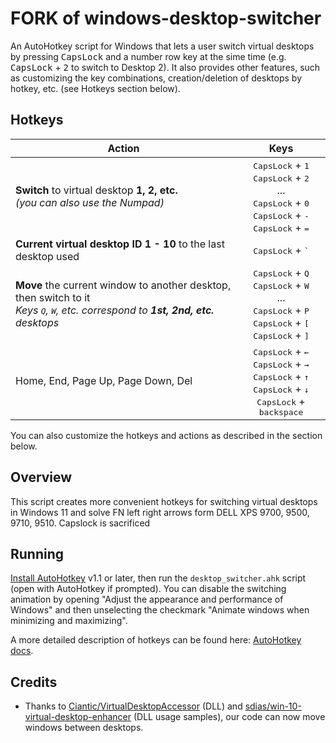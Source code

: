 # FORK of windows-desktop-switcher
An AutoHotkey script for Windows that lets a user switch virtual desktops by pressing <kbd>CapsLock</kbd> and a number row key at the sime time (e.g. <kbd>CapsLock</kbd> + <kbd>2</kbd> to switch to Desktop 2). It also provides other features, such as customizing the key combinations, creation/deletion of desktops by hotkey, etc. (see Hotkeys section below).

## Hotkeys

Action | Keys 
--- | :-:
**Switch** to virtual desktop **1, 2, etc.**<br>*(you can also use the Numpad)*|<kbd>CapsLock</kbd> + <kbd>1</kbd><br><kbd>CapsLock</kbd> + <kbd>2</kbd><br>...<br><kbd>CapsLock</kbd> + <kbd>0</kbd><br><kbd>CapsLock</kbd> + <kbd>-</kbd><br><kbd>CapsLock</kbd> + <kbd>=</kbd>
**Current virtual desktop ID 1 - 10** to the last desktop used|<kbd>CapsLock</kbd> + <kbd>`</kbd>
**Move** the current window to another desktop, then switch to it<br>*Keys <kbd>Q</kbd>, <kbd>W</kbd>, etc. correspond to **1st, 2nd, etc.** desktops*|<kbd>CapsLock</kbd> + <kbd>Q</kbd><br><kbd>CapsLock</kbd> + <kbd>W</kbd><br>...<br><kbd>CapsLock</kbd> + <kbd>P</kbd><br><kbd>CapsLock</kbd> + <kbd>[</kbd><br><kbd>CapsLock</kbd> + <kbd>]</kbd>
Home, End, Page Up, Page Down, Del |<kbd>CapsLock</kbd> + <kbd>←</kbd><br><kbd>CapsLock</kbd> + <kbd>→</kbd><br><kbd>CapsLock</kbd> + <kbd>↑</kbd><br><kbd>CapsLock</kbd> + <kbd>↓</kbd><br><kbd>CapsLock</kbd> + <kbd>backspace</kbd>

You can also customize the hotkeys and actions as described in the section below.

## Overview
This script creates more convenient hotkeys for switching virtual desktops in Windows 11 and solve FN left right arrows form DELL XPS 9700, 9500, 9710, 9510. Capslock is sacrificed 

## Running
[Install AutoHotkey](https://autohotkey.com/download/) v1.1 or later, then run the `desktop_switcher.ahk` script (open with AutoHotkey if prompted). You can disable the switching animation by opening "Adjust the appearance and performance of Windows" and then unselecting the checkmark "Animate windows when minimizing and maximizing".

A more detailed description of hotkeys can be found here: [AutoHotkey docs](https://autohotkey.com/docs/Hotkeys.htm).<br>

## Credits

- Thanks to [Ciantic/VirtualDesktopAccessor](https://github.com/Ciantic/VirtualDesktopAccessor) (DLL) and [sdias/win-10-virtual-desktop-enhancer](https://github.com/sdias/win-10-virtual-desktop-enhancer) (DLL usage samples), our code can now move windows between desktops.
